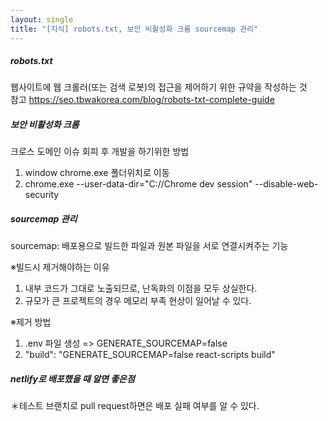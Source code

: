 ```yaml
---
layout: single
title: "[지식] robots.txt, 보안 비활성화 크롬 sourcemap 관리"
--- 
```

##### robots.txt            
웹사이트에 웹 크롤러(또는 검색 로봇)의 접근을 제어하기 위한 규약을 작성하는 것    
참고 
<https://seo.tbwakorea.com/blog/robots-txt-complete-guide>
   
##### 보안 비활성화 크롬   
크로스 도메인 이슈 회피 후 개발을 하기위한 방법   
1. window chrome.exe 폴더위치로 이동   
2. chrome.exe --user-data-dir="C://Chrome dev session" --disable-web-security   
   
##### sourcemap 관리
sourcemap: 배포용으로 빌드한 파일과 원본 파일을 서로 연결시켜주는 기능   
   
※빌드시 제거해야하는 이유   
1. 내부 코드가 그대로 노출되므로, 난독화의 이점을 모두 상실한다.   
2. 규모가 큰 프로젝트의 경우 메모리 부족 현상이 일어날 수 있다.   
   
※제거 방법
1. .env 파일 생성 => GENERATE_SOURCEMAP=false   
2. "build": "GENERATE_SOURCEMAP=false react-scripts build"   
   
##### netlify로 배포했을 때 알면 좋은점     
＊테스트 브랜치로 pull request하면은 배포 실패 여부를 알 수 있다.   